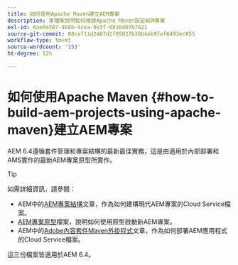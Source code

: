 ```yaml
---
title: 如何使用Apache Maven建立AEM專案
description: 本檔案說明如何根據Apache Maven設定AEM專案
exl-id: 6ae0e387-468b-4cea-9e3f-0816d67b7621
source-git-commit: 88cef11d2407d2f05027b38b4eb9fef6493ec055
workflow-type: tm+mt
source-wordcount: '153'
ht-degree: 12%

---
```


# 如何使用Apache Maven {#how-to-build-aem-projects-using-apache-maven}建立AEM專案

AEM 6.4遵循套件管理和專案結構的最新最佳實務，這是由適用於內部部署和AMS實作的最新AEM專案原型所實作。

>[!TIP]
>
>如需詳細資訊，請參閱：
>
>* AEM中的[AEM專案結構](https://docs.adobe.com/content/help/zh-Hant/experience-manager-cloud-service/implementing/developing/aem-project-content-package-structure.html)文章，作為如何建構現代AEM專案的Cloud Service檔案。
>* [AEM專案原型](https://docs.adobe.com/content/help/zh-Hant/experience-manager-core-components/using/developing/archetype/overview.html)檔案，說明如何使用原型啟動新AEM專案。
>* AEM中的[Adobe內容套件Maven外掛程式](https://experienceleague.adobe.com/docs/experience-manager-cloud-service/implementing/developer-tools/maven-plugin.html?lang=en#developer-tools)文章，作為如何部署AEM應用程式的Cloud Service檔案。

>
>
這三份檔案皆適用於AEM 6.4。
